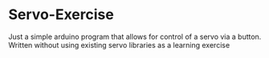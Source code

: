 # Servo-Exercise
Just a simple arduino program that allows for control of a servo via a button.
Written without using existing servo libraries as a learning exercise
